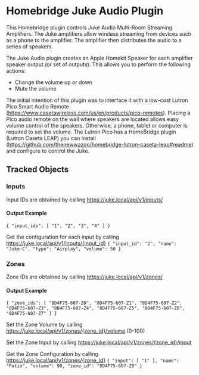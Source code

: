 # Homebridge Juke Audio Plugin

This Homebridge plugin controls Juke Audio Multi-Room Streaming Amplifiers. The Juke amplifiers allow wireless streaming from devices such as a phone to the amplifier. The amplifier then distributes the audio to a series of speakers.

The Juke Audio plugin creates an Apple Homekit Speaker for each amplifier speaker output (or set of outputs). This allows you to perform the following actions:
- Change the volume up or down
- Mute the volume

The initial intention of this plugin was to interface it with a low-cost Lutron Pico Smart Audio Remote (https://www.casetawireless.com/us/en/products/pico-remotes). Placing a Pico audio remote on the wall where speakers are located allows easy volume control of the speakers.  Otherwise, a phone, tablet or computer is required to set the volume.  The Lutron Pico has a HomeBridge plugin (Lutron Caseta LEAP) you can install (https://github.com/thenewwazoo/homebridge-lutron-caseta-leap#readme) and configure to control the Juke.

## Tracked Objects

### Inputs
Input IDs are obtained by calling https://juke.local/api/v1/inputs/
  
#### Output Example
`
{
  "input_ids": [
    "1",
    "2",
    "3",
    "4"
  ]
}
`

Get the configuration for each input by calling https://juke.local/api/v1/inputs/{input_id}
`
{
  "input_id": "2",
  "name": "Juke-C",
  "type": "Airplay",
  "volume": 50
}
`

### Zones
Zone IDs are obtained by calling https://juke.local/api/v1/zones/

#### Output Example
`
{
  "zone_ids": [
    "8D4F75-607-Z0",
    "8D4F75-607-Z1",
    "8D4F75-607-Z2",
    "8D4F75-607-Z3",
    "8D4F75-607-Z4",
    "8D4F75-607-Z5",
    "8D4F75-607-Z6",
    "8D4F75-607-Z7"
  ]
}
`

Set the Zone Volume by calling https://juke.local/api/v1/zones/{zone_id}/volume (0-100)

Set the Zone Input by calling https://juke.local/api/v1/zones/{zone_id}/input 

Get the Zone Configuration by calling https://juke.local/api/v1/zones/{zone_id}
`
{
  "input": [
    "1"
  ],
  "name": "Patio",
  "volume": 90,
  "zone_id": "8D4F75-607-Z0"
}
`
